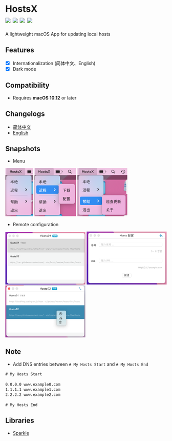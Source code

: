 <h1>
HostsX</br>
<a href="https://github.com/ZzzM/HostsX/releases/latest"><img src="https://img.shields.io/github/v/release/ZzzM/HostsX"></a>
<a href="https://github.com/ZzzM/HostsX/releases/latest"><img src="https://img.shields.io/github/release-date/ZzzM/HostsX"></a>
<a href="https://raw.githubusercontent.com/ZzzM/HostsX/master/LICENSE"><img src="https://img.shields.io/github/license/ZzzM/HostsX"></a>
<a href="https://zzzm.github.io/2020/02/24/hostsx/">
<img src="https://img.shields.io/badge/docs-%E4%B8%AD%E6%96%87-red">
</a>
</h1>

A lightweight macOS App for updating local hosts

## Features
- [x] Internationalization (简体中文、English)
- [x] Dark mode

## Compatibility
- Requires **macOS 10.12** or later

## Changelogs
- [简体中文](CHANGELOG_SC.md)
- [English](CHANGELOG.md)

## Snapshots
- Menu

<img src="assets/m1.png" height=150> <img src="assets/m2.png" height=150>  <img src="assets/m3.png" height=150>
  
- Remote configuration
 
<img src="assets/r1.png" width=250> <img src="assets/r2.png" width=250>
<img src="assets/r3.png" width=250>

## Note
- Add DNS entries between `# My Hosts Start` and `# My Hosts End`
```
# My Hosts Start

0.0.0.0 www.example0.com
1.1.1.1 www.example1.com
2.2.2.2 www.example2.com

# My Hosts End
```

## Libraries
- [Sparkle](https://github.com/sparkle-project/Sparkle)
